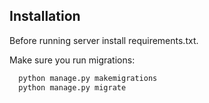 
## Installation

Before running server install requirements.txt.

Make sure you run migrations:
```bash
  python manage.py makemigrations
  python manage.py migrate
```
    
